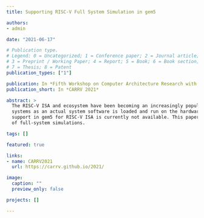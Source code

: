 ```yaml
---
title: Supporting RISC-V Full System Simulation in gem5

authors:
- admin

date: "2021-06-17"

# Publication type.
# Legend: 0 = Uncategorized; 1 = Conference paper; 2 = Journal article;
# 3 = Preprint / Working Paper; 4 = Report; 5 = Book; 6 = Book section;
# 7 = Thesis; 8 = Patent
publication_types: ["1"]

publication: In *Fifth Workshop on Computer Architecture Research with RISC-V*
publication_short: In *CARRV 2021*

abstract: >
  The RISC-V ISA and ecosystem have been becoming an increasingly popular in both industry and academia. gem5 is a widely used powerful simulation platform for computer architecture research. Previous works have added single-core and multi-core RISC-V support to gem5 but only for system call emulation. The full-system simulation of gem5, on the other hand, provides accurate analysis of
  systems as an actual system software is loaded and run on the hardware platform modelled in gem5. However, full-system simulation
  support in gem5 for RISC-V ISA is currently not available. This paper presents our recent work on supporting RISC-V fullsystem simulation in gem5. After describing the implementation details of supporting extensible target system and debugging methodology for overcoming major challenges, we share our experiments
  of full-system simulations.

tags: []

featured: true

links:
- name: CARRV2021
  url: https://carrv.github.io/2021/

image:
  caption: ""
  preview_only: false

projects: []

---
```

